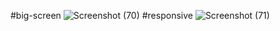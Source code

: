 #big-screen
![Screenshot (70)](https://github.com/raobaba/IndiHire-Frontend-Design/assets/99542983/6430b9b9-15d7-43f7-8172-1d292da9b2c7)
#responsive
![Screenshot (71)](https://github.com/raobaba/IndiHire-Frontend-Design/assets/99542983/fca86b9a-7f16-4eab-87fc-48ae98d644f8)
